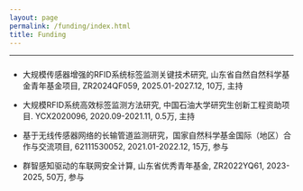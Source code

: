 ```yaml
---
layout: page
permalink: /funding/index.html
title: Funding
---
```


---

<h3><font face="新罗马"></font></h3>


<ul>
  <li>大规模传感器增强的RFID系统标签监测关键技术研究, 山东省自然自然科学基金青年基金项目, ZR2024QF059, 2025.01-2027.12, 10万, 主持</li>
</ul>
<ul>
  <li>大规模RFID系统高效标签监测方法研究, 中国石油大学研究生创新工程资助项目. YCX2020096, 2020.09-2021.11, 0.5万, 主持</li>
</ul>
<ul>
  <li>基于无线传感器网络的长输管道监测研究，国家自然科学基金国际（地区）合作与交流项目, 62111530052, 2021.01-2022.12, 15万, 参与</li>
</ul>
<ul>
  <li>群智感知驱动的车联网安全计算, 山东省优秀青年基金, ZR2022YQ61, 2023-2025, 50万, 参与</li>
</ul>